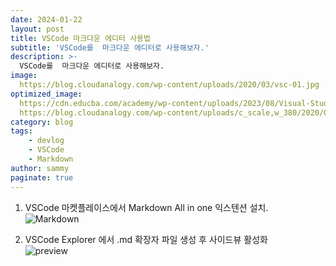 ```yaml
---
date: 2024-01-22
layout: post
title: VSCode 마크다운 에디터 사용법
subtitle: 'VSCode를  마크다운 에디터로 사용해보자.'
description: >-
  VSCode를  마크다운 에디터로 사용해보자.
image: 
  https://blog.cloudanalogy.com/wp-content/uploads/2020/03/vsc-01.jpg
optimized_image:   
  https://cdn.educba.com/academy/wp-content/uploads/2023/08/Visual-Studio-Code.jpg.webp
  https://blog.cloudanalogy.com/wp-content/uploads/c_scale,w_380/2020/03/vsc-01.jpg
category: blog
tags:
    - devlog
    - VSCode
    - Markdown
author: sammy
paginate: true
---
```


1. VSCode 마켓플레이스에서 Markdown All in one 익스텐션 설치.  
![Markdown](https://github.com/leesemin89/blog/blob/master/img/markdown.png?raw=true)  

1. VSCode Explorer 에서 .md 확장자 파일 생성 후 사이드뷰 활성화  
![preview](https://github.com/leesemin89/blog/blob/master/img/preview.png?raw=true)
  
